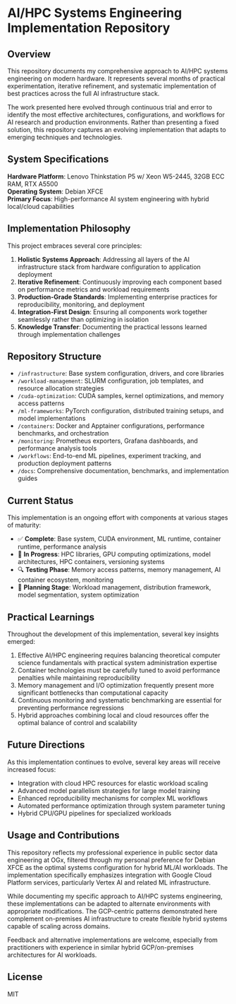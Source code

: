 # AI/HPC Systems Engineering Implementation Repository

## Overview

This repository documents my comprehensive approach to AI/HPC systems engineering on modern hardware. It represents several months of practical experimentation, iterative refinement, and systematic implementation of best practices across the full AI infrastructure stack.

The work presented here evolved through continuous trial and error to identify the most effective architectures, configurations, and workflows for AI research and production environments. Rather than presenting a fixed solution, this repository captures an evolving implementation that adapts to emerging techniques and technologies.

## System Specifications

**Hardware Platform**: Lenovo Thinkstation P5 w/ Xeon W5-2445, 32GB ECC RAM, RTX A5500  
**Operating System**: Debian XFCE  
**Primary Focus**: High-performance AI system engineering with hybrid local/cloud capabilities

## Implementation Philosophy

This project embraces several core principles:

1. **Holistic Systems Approach**: Addressing all layers of the AI infrastructure stack from hardware configuration to application deployment
2. **Iterative Refinement**: Continuously improving each component based on performance metrics and workload requirements
3. **Production-Grade Standards**: Implementing enterprise practices for reproducibility, monitoring, and deployment
4. **Integration-First Design**: Ensuring all components work together seamlessly rather than optimizing in isolation
5. **Knowledge Transfer**: Documenting the practical lessons learned through implementation challenges

## Repository Structure

- `/infrastructure`: Base system configuration, drivers, and core libraries
- `/workload-management`: SLURM configuration, job templates, and resource allocation strategies
- `/cuda-optimization`: CUDA samples, kernel optimizations, and memory access patterns
- `/ml-frameworks`: PyTorch configuration, distributed training setups, and model implementations
- `/containers`: Docker and Apptainer configurations, performance benchmarks, and orchestration
- `/monitoring`: Prometheus exporters, Grafana dashboards, and performance analysis tools
- `/workflows`: End-to-end ML pipelines, experiment tracking, and production deployment patterns
- `/docs`: Comprehensive documentation, benchmarks, and implementation guides

## Current Status

This implementation is an ongoing effort with components at various stages of maturity:

- ✅ **Complete**: Base system, CUDA environment, ML runtime, container runtime, performance analysis
- 🔄 **In Progress**: HPC libraries, GPU computing optimizations, model architectures, HPC containers, versioning systems
- 🔍 **Testing Phase**: Memory access patterns, memory management, AI container ecosystem, monitoring
- 📝 **Planning Stage**: Workload management, distribution framework, model segmentation, system optimization

## Practical Learnings

Throughout the development of this implementation, several key insights emerged:

1. Effective AI/HPC engineering requires balancing theoretical computer science fundamentals with practical system administration expertise
2. Container technologies must be carefully tuned to avoid performance penalties while maintaining reproducibility
3. Memory management and I/O optimization frequently present more significant bottlenecks than computational capacity
4. Continuous monitoring and systematic benchmarking are essential for preventing performance regressions
5. Hybrid approaches combining local and cloud resources offer the optimal balance of control and scalability

## Future Directions

As this implementation continues to evolve, several key areas will receive increased focus:

- Integration with cloud HPC resources for elastic workload scaling
- Advanced model parallelism strategies for large model training
- Enhanced reproducibility mechanisms for complex ML workflows
- Automated performance optimization through system parameter tuning
- Hybrid CPU/GPU pipelines for specialized workloads

## Usage and Contributions

This repository reflects my professional experience in public sector data engineering at OGx, filtered through my personal preference for Debian XFCE as the optimal systems configuration for hybrid ML/AI workloads. The implementation specifically emphasizes integration with Google Cloud Platform services, particularly Vertex AI and related ML infrastructure.

While documenting my specific approach to AI/HPC systems engineering, these implementations can be adapted to alternate environments with appropriate modifications. The GCP-centric patterns demonstrated here complement on-premises AI infrastructure to create flexible hybrid systems capable of scaling across domains.

Feedback and alternative implementations are welcome, especially from practitioners with experience in similar hybrid GCP/on-premises architectures for AI workloads.

## License

MIT
